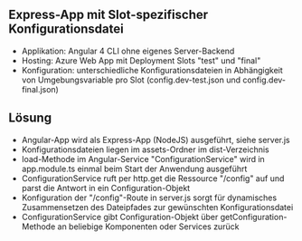 ## Express-App mit Slot-spezifischer Konfigurationsdatei

* Applikation: Angular 4 CLI ohne eigenes Server-Backend
* Hosting: Azure Web App mit Deployment Slots "test" und "final"
* Konfiguration: unterschiedliche Konfigurationsdateien in Abhängigkeit von Umgebungsvariable pro Slot (config.dev-test.json und config.dev-final.json)

## Lösung

* Angular-App wird als Express-App (NodeJS) ausgeführt, siehe server.js
* Konfigurationsdateien liegen im assets-Ordner im dist-Verzeichnis
* load-Methode im Angular-Service "ConfigurationService" wird in app.module.ts einmal beim Start der Anwendung ausgeführt
* ConfigurationService ruft per http.get die Ressource "/config" auf und parst die Antwort in ein Configuration-Objekt
* Konfiguration der "/config"-Route in server.js sorgt für dynamisches Zusammensetzen des Dateipfades zur gewünschten Konfigurationsdatei
* ConfigurationService gibt Configuration-Objekt über getConfiguration-Methode an beliebige Komponenten oder Services zurück
